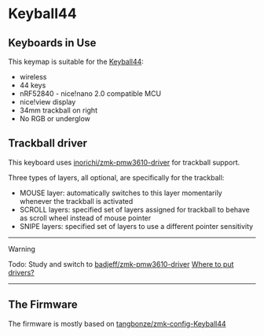 # Keyball44

## Keyboards in Use

This keymap is suitable for the [Keyball44](https://github.com/tangbonze/zmk-config-Keyball44):

- wireless
- 44 keys
- nRF52840 - nice!nano 2.0 compatible MCU
- nice!view display
- 34mm trackball on right
- No RGB or underglow

## Trackball driver

This keyboard uses [inorichi/zmk-pmw3610-driver](https://github.com/inorichi/zmk-pmw3610-driver) for trackball support.

Three types of layers, all optional, are specifically for the trackball:
- MOUSE layer: automatically switches to this layer momentarily whenever the trackball is activated
- SCROLL layers: specified set of layers assigned for trackball to behave as scroll wheel instead of mouse pointer
- SNIPE layers: specified set of layers to use a different pointer sensitivity

---

> [!WARNING]
> Todo: Study and switch to [badjeff/zmk-pmw3610-driver](https://github.com/badjeff/zmk-pmw3610-driver)
> [Where to put drivers?](https://github.com/zmkfirmware/zmk/issues/2550)

---

## The Firmware

The firmware is mostly based on [tangbonze/zmk-config-Keyball44](https://github.com/tangbonze/zmk-config-Keyball44)

